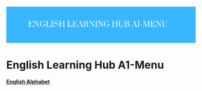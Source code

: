 ![menu](A1-Images/English%20Learning%20Hub%20A1-Menu.png)

# English Learning Hub A1-Menu

[**English Alphabet**](CEFR-Levels/A1-Beginner/E0001-English-Alphabet.md)